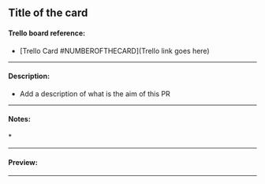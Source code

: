 ## Title of the card

#### Trello board reference:

- [Trello Card #NUMBEROFTHECARD](Trello link goes here)

---

#### Description:

- Add a description of what is the aim of this PR

---

#### Notes:

\*

---

#### Preview:

---
